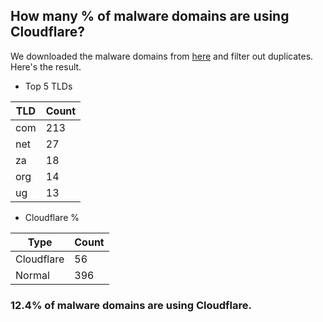 ## How many % of malware domains are using Cloudflare?


We downloaded the malware domains from [here](https://urlhaus.abuse.ch) and filter out duplicates.
Here's the result.


[//]: # (start replacement)


- Top 5 TLDs

| TLD | Count |
| --- | --- |
| com | 213 |
| net | 27 |
| za | 18 |
| org | 14 |
| ug | 13 |


- Cloudflare %

| Type | Count |
| --- | --- |
| Cloudflare | 56 |
| Normal | 396 |


### 12.4% of malware domains are using Cloudflare.